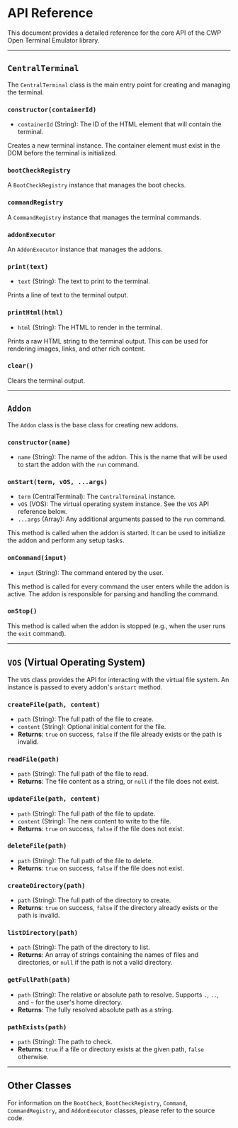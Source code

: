 # API Reference

This document provides a detailed reference for the core API of the CWP Open Terminal Emulator library.

---

## `CentralTerminal`

The `CentralTerminal` class is the main entry point for creating and managing the terminal.

### `constructor(containerId)`

*   `containerId` (String): The ID of the HTML element that will contain the terminal.

Creates a new terminal instance. The container element must exist in the DOM before the terminal is initialized.

### `bootCheckRegistry`

A `BootCheckRegistry` instance that manages the boot checks.

### `commandRegistry`

A `CommandRegistry` instance that manages the terminal commands.

### `addonExecutor`

An `AddonExecutor` instance that manages the addons.

### `print(text)`

*   `text` (String): The text to print to the terminal.

Prints a line of text to the terminal output.

### `printHtml(html)`

*   `html` (String): The HTML to render in the terminal.

Prints a raw HTML string to the terminal output. This can be used for rendering images, links, and other rich content.

### `clear()`

Clears the terminal output.

---

## `Addon`

The `Addon` class is the base class for creating new addons.

### `constructor(name)`

*   `name` (String): The name of the addon. This is the name that will be used to start the addon with the `run` command.

### `onStart(term, vOS, ...args)`

*   `term` (CentralTerminal): The `CentralTerminal` instance.
*   `vOS` (VOS): The virtual operating system instance. See the `VOS` API reference below.
*   `...args` (Array): Any additional arguments passed to the `run` command.

This method is called when the addon is started. It can be used to initialize the addon and perform any setup tasks.

### `onCommand(input)`

*   `input` (String): The command entered by the user.

This method is called for every command the user enters while the addon is active. The addon is responsible for parsing and handling the command.

### `onStop()`

This method is called when the addon is stopped (e.g., when the user runs the `exit` command).

---

## `VOS` (Virtual Operating System)

The `VOS` class provides the API for interacting with the virtual file system. An instance is passed to every addon's `onStart` method.

### `createFile(path, content)`
*   `path` (String): The full path of the file to create.
*   `content` (String): Optional initial content for the file.
*   **Returns**: `true` on success, `false` if the file already exists or the path is invalid.

### `readFile(path)`
*   `path` (String): The full path of the file to read.
*   **Returns**: The file content as a string, or `null` if the file does not exist.

### `updateFile(path, content)`
*   `path` (String): The full path of the file to update.
*   `content` (String): The new content to write to the file.
*   **Returns**: `true` on success, `false` if the file does not exist.

### `deleteFile(path)`
*   `path` (String): The full path of the file to delete.
*   **Returns**: `true` on success, `false` if the file does not exist.

### `createDirectory(path)`
*   `path` (String): The full path of the directory to create.
*   **Returns**: `true` on success, `false` if the directory already exists or the path is invalid.

### `listDirectory(path)`
*   `path` (String): The path of the directory to list.
*   **Returns**: An array of strings containing the names of files and directories, or `null` if the path is not a valid directory.

### `getFullPath(path)`
*   `path` (String): The relative or absolute path to resolve. Supports `.`, `..`, and `~` for the user's home directory.
*   **Returns**: The fully resolved absolute path as a string.

### `pathExists(path)`
*   `path` (String): The path to check.
*   **Returns**: `true` if a file or directory exists at the given path, `false` otherwise.

---

## Other Classes

For information on the `BootCheck`, `BootCheckRegistry`, `Command`, `CommandRegistry`, and `AddonExecutor` classes, please refer to the source code.
